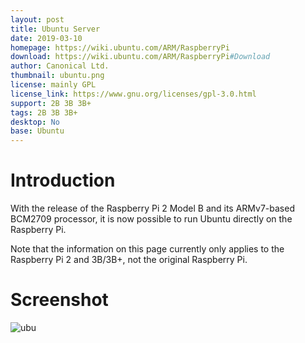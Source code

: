 ```yaml
---
layout: post
title: Ubuntu Server
date: 2019-03-10
homepage: https://wiki.ubuntu.com/ARM/RaspberryPi
download: https://wiki.ubuntu.com/ARM/RaspberryPi#Download
author: Canonical Ltd.
thumbnail: ubuntu.png
license: mainly GPL
license_link: https://www.gnu.org/licenses/gpl-3.0.html
support: 2B 3B 3B+
tags: 2B 3B 3B+
desktop: No
base: Ubuntu
---
```


# Introduction

With the release of the Raspberry Pi 2 Model B and its ARMv7-based BCM2709 processor, it is now possible to run Ubuntu directly on the Raspberry Pi.

Note that the information on this page currently only applies to the Raspberry Pi 2 and 3B/3B+, not the original Raspberry Pi.

# Screenshot

![ubu](https://raw.githubusercontent.com/rpisystem/RPiSystem.github.io/master/thumbnails/Screenshot/ubuntu-server.png)